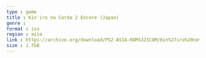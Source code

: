 ```yaml
---
type : game
title : Kin'iro no Corda 2 Encore (Japan)
genre : 
format : iso
region : asia
link : https://archive.org/download/PS2-ASIA-ROMS321COM/Kin%27iro%20no%20Corda%202%20Encore%20%28Japan%29.7z
size : 1.7GB
---
```


